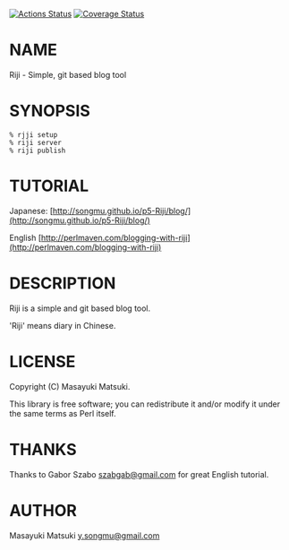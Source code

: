 [![Actions Status](https://github.com/Songmu/p5-Riji/workflows/test/badge.svg)](https://github.com/Songmu/p5-Riji/actions) [![Coverage Status](https://img.shields.io/coveralls/Songmu/p5-Riji/master.svg?style=flat)](https://coveralls.io/r/Songmu/p5-Riji?branch=master)
# NAME

Riji - Simple, git based blog tool

# SYNOPSIS

    % rjji setup
    % riji server
    % riji publish

# TUTORIAL

Japanese: [http://songmu.github.io/p5-Riji/blog/](http://songmu.github.io/p5-Riji/blog/)

English [http://perlmaven.com/blogging-with-riji](http://perlmaven.com/blogging-with-riji)

# DESCRIPTION

Riji is a simple and git based blog tool.

'Riji' means diary in Chinese.

# LICENSE

Copyright (C) Masayuki Matsuki.

This library is free software; you can redistribute it and/or modify
it under the same terms as Perl itself.

# THANKS

Thanks to Gabor Szabo <szabgab@gmail.com> for great English tutorial.

# AUTHOR

Masayuki Matsuki <y.songmu@gmail.com>
